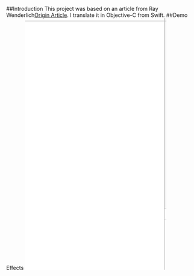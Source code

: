 ##Introduction
This project was based on an article from Ray Wenderlich[Origin Article](https://www.raywenderlich.com/87268/3d-effect-taasky-swift). I translate it in Objective-C from Swift.
##Demo Effects
![](3dmenu.gif)